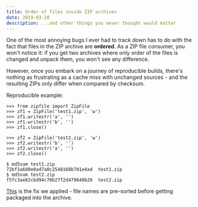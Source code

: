 ```yaml
---
title: Order of files inside ZIP archives
date: 2019-03-28
description: ...and other things you never thought would matter
---
```


One of the most annoying bugs I ever had to track down has to do with the fact that
files in the ZIP archive are **ordered**. As a ZIP file consumer, you
won't notice it: if you get two archives where only order of the files
is changed and unpack them, you won't see any difference.

However, once you embark on a journey of reproducible builds, there's
nothing as frustrating as a cache miss with unchanged sources - and the
resulting ZIPs only differ when compared by checksum.

Reproducible example:

```
>>> from zipfile import ZipFile
>>> zf1 = ZipFile('test1.zip', 'w')
>>> zf1.writestr('a', '')
>>> zf1.writestr('b', '')
>>> zf1.close()

>>> zf2 = ZipFile('test2.zip', 'w')
>>> zf2.writestr('b', '')
>>> zf2.writestr('a', '')
>>> zf2.close()
```

```
$ md5sum test1.zip
72bf1a6d0e0ad7a0c2548168b701e4ad  test1.zip
$ md5sum test2.zip
f5fc3ae82cbd94c70b27f2d479648b26  test2.zip
```

[This](https://github.com/graknlabs/bazel-distribution/pull/94/) is the fix we applied - file names are pre-sorted
before getting packaged into the archive.

